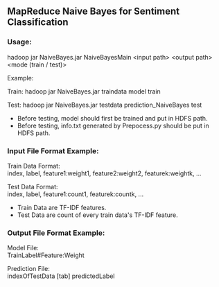 ## MapReduce Naive Bayes for Sentiment Classification  
  
### Usage:  
  
hadoop jar NaiveBayes.jar NaiveBayesMain \<input path\> \<output path\> \<mode (train / test)\>  
  
Example:  
  
Train: hadoop jar NaiveBayes.jar traindata model train  
  
Test: hadoop jar NaiveBayes.jar testdata prediction\_NaiveBayes test  
  
* Before testing, model should first be trained and put in HDFS path.  
* Before testing, info.txt generated by Prepocess.py should be put in HDFS path.  
  
### Input File Format Example:  
  
Train Data Format:  
index, label, feature1:weight1, feature2:weight2, featurek:weightk, ...  
  
Test Data Format:  
index, label, feature1:count1, featurek:countk, ...  
  
* Train Data are TF-IDF features.  
* Test Data are count of every train data's TF-IDF feature.  
  
### Output File Format Example:  
Model File:  
TrainLabel#Feature:Weight  
    
Prediction File:  
indexOfTestData [tab] predictedLabel

